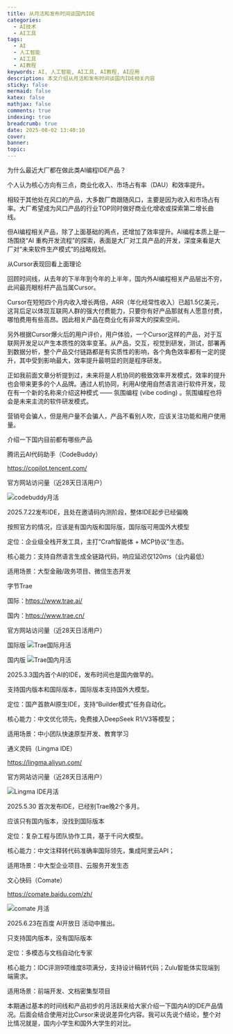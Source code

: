 ```yaml
---
title: 从月活和发布时间谈国内IDE
categories:
  - AI技术
  - AI工具
tags:
  - AI
  - 人工智能
  - AI工具
  - AI教程
keywords: AI, 人工智能, AI工具, AI教程, AI应用
description: 本文介绍从月活和发布时间谈国内IDE相关内容
sticky: false
mermaid: false
katex: false
mathjax: false
comments: true
indexing: true
breadcrumb: true
date: 2025-08-02 13:40:10
cover:
banner:
topic:
---
```



为什么最近大厂都在做此类AI编程IDE产品？

个人认为核心方向有三点，商业化收入、市场占有率（DAU）和效率提升。

相较于其他处在风口的产品，大多数厂商跟随风口，主要是因为收入和市场占有率。大厂希望成为风口产品的行业TOP同时做好商业化增收或探索第二增长曲线。

但AI编程相关产品，除了上面基础的两点，还增加了效率提升。AI编程本质上是一场围绕“AI 重构开发流程”的探索，表面是大厂对工具产品的开发，深度来看是大厂对“未来软件生产模式”的战略规划。

从Cursor表现回看上面理论

回顾时间线，从去年的下半年到今年的上半年，国内外AI编程相关产品层出不穷，此间最亮眼标杆产品当属Cursor。

Cursor在短短四个月内收入增长两倍，ARR（年化经常性收入）已超1.5亿美元，这背后足以体现互联网人群的强大付费能力，只要你有好产品那就有人愿意付费，哪怕费用有些高昂。因此相关产品在商业化有非常大的探索空间。

另外根据Cursor爆火后的用户评价，用户体验，一个Cursor这样的产品，对于互联网开发足以产生本质性的效率变革。从产品，交互，视觉到研发，测试，部署再到数据分析，整个产品交付链路都是有实质性的影响，各个角色效率都有一定的提升，其中受到影响最大，效率提升最明显的则是程序研发。

正如我前面文章分析提到过，未来将是人机协同的极致效率开发模式，效率的提升也会带来更多的个人品牌。通过人机协同，利用AI使用自然语言进行软件开发，现在有一个新的名称来介绍这种模式 —— 氛围编程 (vibe coding) 。氛围编程也将会是未来主流的软件研发模式。

营销号会骗人，但是用户量不会骗人，产品不看别人吹，应该关注功能和用户使用量。

介绍一下国内目前都有哪些产品

腾讯云AI代码助手（CodeBuddy）

https://copilot.tencent.com/

官方网站访问量（近28天日活用户）

![codebuddy月活](https://pub-7fe6bbbffb8045bf9f5bbb3f378ea457.r2.dev/ide/1.webp)

2025.7.22发布IDE，且处在邀请码内测阶段，整体IDE起步已经偏晚

按照官方的情况，应该是有国内版和国际版，国际版可用国外大模型


定位：企业级全栈开发工具，主打“Craft智能体 + MCP协议”生态。

核心能力：支持自然语言生成全链路代码，响应延迟仅120ms（业内最低）

适用场景：大型金融/政务项目、微信生态开发

字节Trae

国际：https://www.trae.ai/

国内：https://www.trae.cn/

官方网站访问量（近28天日活用户）

国际版
![Trae国际月活](https://pub-7fe6bbbffb8045bf9f5bbb3f378ea457.r2.dev/ide/2.webp)

国内版
![Trae国内月活](https://pub-7fe6bbbffb8045bf9f5bbb3f378ea457.r2.dev/ide/3.webp)

2025.3.3国内首个AI的IDE，发布时间也是国内做早的。

支持国内版本和国际版本，国际版本支持国外大模型。

定位：国产首款AI原生IDE，支持“Builder模式”任务自动化。

核心能力：中文优化领先，免费接入DeepSeek R1/V3等模型；

适用场景：中小团队快速原型开发、教育学习


通义灵码（Lingma IDE）

https://lingma.aliyun.com/

官方网站访问量（近28天日活用户）

![Lingma IDE月活](https://pub-7fe6bbbffb8045bf9f5bbb3f378ea457.r2.dev/ide/4.webp)

2025.5.30 首次发布IDE，已经别Trae晚2个多月。

应该只有国内版本，没找到国际版本

定位：复杂工程与团队协作工具，基于千问大模型。

核心能力：中文注释转代码准确率国际领先，集成阿里云API；

适用场景：中大型企业项目、云服务开发生态


文心快码（Comate）

https://comate.baidu.com/zh/

![comate 月活](https://pub-7fe6bbbffb8045bf9f5bbb3f378ea457.r2.dev/ide/5.webp)

2025.6.23在百度 AI开放日 活动中推出。

只支持国内版本，没有国际版本

定位：多模态与文档自动化专家

核心能力：IDC评测9项维度8项满分，支持设计稿转代码；Zulu智能体实现端到端需求。

适用场景：前端开发、文档密集型项目

本期通过基本的时间线和产品初步的月活跃来给大家介绍一下国内AI的IDE产品情况。后面会结合使用对比Cursor来说说差异化内容。我可以先说个结论，整个对比情况就是，国内小学生和国外大学生的对比。